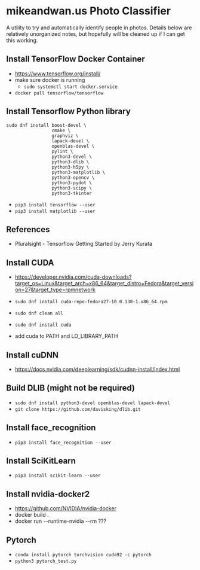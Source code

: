 # mikeandwan.us Photo Classifier

A utility to try and automatically identify people in photos.  Details below are relatively unorganized notes, but hopefully will be cleaned up if I can get this working.

## Install TensorFlow Docker Container

- https://www.tensorflow.org/install/
- make sure docker is running
    - `sudo systemctl start docker.service`
- `docker pull tensorflow/tensorflow`

## Install Tensorflow Python library

```
sudo dnf install boost-devel \
                 cmake \
                 graphviz \
                 lapack-devel \
                 openblas-devel \
                 pylint \
                 python3-devel \
                 python3-dlib \
                 python3-h5py \
                 python3-matplotlib \
                 python3-opencv \
                 python3-pydot \
                 python3-scipy \
                 python3-tkinter
```
- `pip3 install tensorflow --user`
- `pip3 install matplotlib --user`

## References

- Pluralsight - Tensorflow Getting Started by Jerry Kurata

## Install CUDA

- https://developer.nvidia.com/cuda-downloads?target_os=Linux&target_arch=x86_64&target_distro=Fedora&target_version=27&target_type=rpmnetwork
- `sudo dnf install cuda-repo-fedora27-10.0.130-1.x86_64.rpm`
- `sudo dnf clean all`
- `sudo dnf install cuda`

- add cuda to PATH and LD_LIBRARY_PATH

## Install cuDNN

- https://docs.nvidia.com/deeplearning/sdk/cudnn-install/index.html

## Build DLIB (might not be required)

- `sudo dnf install python3-devel openblas-devel lapack-devel`
- `git clone https://github.com/davisking/dlib.git`

## Install face_recognition

- `pip3 install face_recognition --user`

## Install SciKitLearn

- `pip3 install scikit-learn --user`


## Install nvidia-docker2
- https://github.com/NVIDIA/nvidia-docker
- docker build .
- docker run --runtime-nvidia --rm ???

## Pytorch
- `conda install pytorch torchvision cuda92 -c pytorch`
- `python3 pytorch_test.py`
